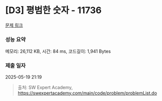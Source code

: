 # [D3] 평범한 숫자 - 11736 

[문제 링크](https://swexpertacademy.com/main/code/problem/problemDetail.do?contestProbId=AXhh-H-KwUcDFARQ) 

### 성능 요약

메모리: 26,112 KB, 시간: 84 ms, 코드길이: 1,941 Bytes

### 제출 일자

2025-05-19 21:19



> 출처: SW Expert Academy, https://swexpertacademy.com/main/code/problem/problemList.do
